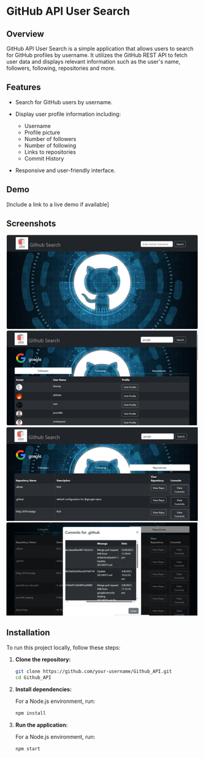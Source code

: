 # GitHub API User Search

## Overview

GitHub API User Search is a simple application that allows users to search for GitHub profiles by username. It utilizes the GitHub REST API to fetch user data and displays relevant information such as the user's name, followers, following, repositories and more.

## Features

- Search for GitHub users by username.
- Display user profile information including:
  - Username
  - Profile picture
  - Number of followers
  - Number of following
  - Links to repositories
  - Commit History
    
- Responsive and user-friendly interface.

## Demo

[Include a link to a live demo if available]

## Screenshots
<div>
    <img src="./public/view_project/main.PNG" width="500"/>
    <img src="./public/view_project/username_search.PNG" width="500"/>
</div>

<div>
    <img src="./public/view_project/repositories.PNG" width="500"/>
    <img src="./public/view_project/commit_history.PNG" width="500"/>
</div>

## Installation

To run this project locally, follow these steps:

1. **Clone the repository:**

    ```bash
    git clone https://github.com/your-username/Github_API.git
    cd Github_API
    ```

2. **Install dependencies:**

    For a Node.js environment, run:

    ```bash
    npm install
    ```

3. **Run the application:**

    For a Node.js environment, run:

    ```bash
    npm start
    ```
